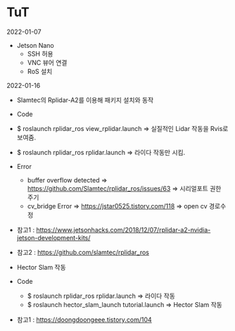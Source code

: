 # TuT

2022-01-07

- Jetson Nano
  - SSH 허용
  - VNC 뷰어 연결
  - RoS 설치

2022-01-16

- Slamtec의 Rplidar-A2를 이용해 패키지 설치와 동작
-  Code
  -  $ roslaunch rplidar_ros view_rplidar.launch => 실질적인 Lidar 작동을 Rvis로 보여줌.
  -  $ roslaunch rplidar_ros rplidar.launch => 라이다 작동만 시킴.
- Error
  - buffer overflow detected => https://github.com/Slamtec/rplidar_ros/issues/63 => 시리얼포트 권한 주기
  - cv_bridge Error => https://jstar0525.tistory.com/118 => open cv 경로수정

- 참고1 : https://www.jetsonhacks.com/2018/12/07/rplidar-a2-nvidia-jetson-development-kits/
- 참고2 : https://github.com/slamtec/rplidar_ros

- Hector Slam 작동
- Code
  - $ roslaunch rplidar_ros rplidar.launch => 라이다 작동
  - $ roslaunch hector_slam_launch tutorial.launch => Hector Slam 작동
  
- 참고1 : https://doongdoongeee.tistory.com/104


